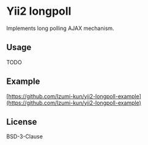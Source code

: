 # Yii2 longpoll

Implements long polling AJAX mechanism.

## Usage

TODO

## Example

[https://github.com/Izumi-kun/yii2-longpoll-example](https://github.com/Izumi-kun/yii2-longpoll-example)

## License

BSD-3-Clause
